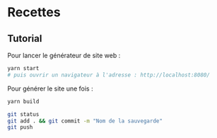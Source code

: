 # Recettes

## Tutorial

Pour lancer le générateur de site web :

```sh
yarn start
# puis ouvrir un navigateur à l'adresse : http://localhost:8080/
```

Pour générer le site une fois :

```sh
yarn build
```

```sh
git status
git add . && git commit -m "Nom de la sauvegarde"
git push
```

